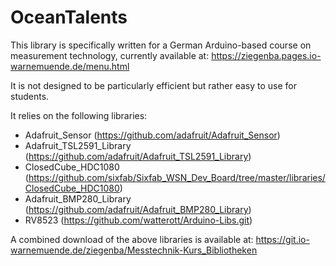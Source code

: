 # OceanTalents

This library is specifically written for a German Arduino-based course on measurement technology, currently available at:
https://ziegenba.pages.io-warnemuende.de/menu.html

It is not designed to be particularly efficient but rather easy to use for students.

It relies on the following libraries:

- Adafruit_Sensor (https://github.com/adafruit/Adafruit_Sensor)
- Adafruit_TSL2591_Library (https://github.com/adafruit/Adafruit_TSL2591_Library)
- ClosedCube_HDC1080 (https://github.com/sixfab/Sixfab_WSN_Dev_Board/tree/master/libraries/ClosedCube_HDC1080)
- Adafruit_BMP280_Library (https://github.com/adafruit/Adafruit_BMP280_Library)
- RV8523 (https://github.com/watterott/Arduino-Libs.git)

A combined download of the above libraries is available at: https://git.io-warnemuende.de/ziegenba/Messtechnik-Kurs_Bibliotheken